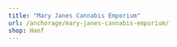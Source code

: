 ```yaml
---
title: "Mary Janes Cannabis Emporium"
url: /anchorage/mary-janes-cannabis-emporium/
shop: Hanf
---
```

